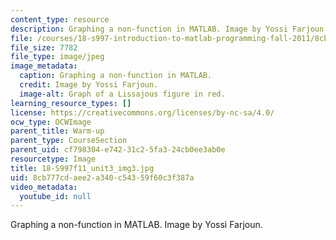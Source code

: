 ```yaml
---
content_type: resource
description: Graphing a non-function in MATLAB. Image by Yossi Farjoun.
file: /courses/18-s997-introduction-to-matlab-programming-fall-2011/8cb777cdaee2a340c54359f60c3f387a_18-S997f11_unit3_img3.jpg
file_size: 7782
file_type: image/jpeg
image_metadata:
  caption: Graphing a non-function in MATLAB.
  credit: Image by Yossi Farjoun.
  image-alt: Graph of a Lissajous figure in red.
learning_resource_types: []
license: https://creativecommons.org/licenses/by-nc-sa/4.0/
ocw_type: OCWImage
parent_title: Warm-up
parent_type: CourseSection
parent_uid: cf798304-e742-31c2-5fa3-24cb0ee3ab0e
resourcetype: Image
title: 18-S997f11_unit3_img3.jpg
uid: 8cb777cd-aee2-a340-c543-59f60c3f387a
video_metadata:
  youtube_id: null
---
```

Graphing a non-function in MATLAB. Image by Yossi Farjoun.